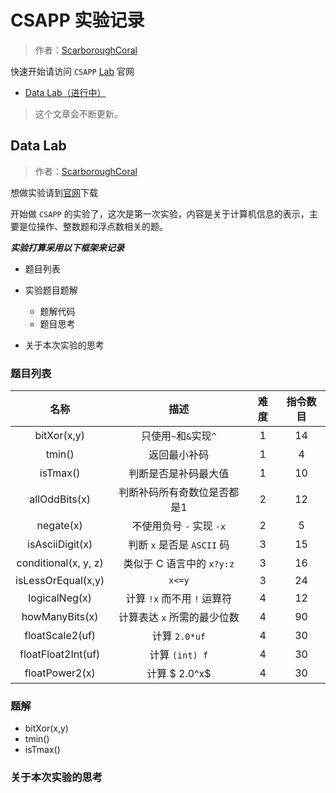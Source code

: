 # CSAPP 实验记录
> 作者：[ScarboroughCoral](https://github.com/ScarboroughCoral)


快速开始请访问 `CSAPP` [Lab](http://csapp.cs.cmu.edu/3e/labs.html) 官网



- [Data Lab（进行中）](csapp-datalab.md)

> 这个文章会不断更新。

## Data Lab

> 作者：[ScarboroughCoral](https://github.com/ScarboroughCoral)



想做实验请到[官网](http://csapp.cs.cmu.edu/3e/labs.html)下载

开始做 `CSAPP` 的实验了，这次是第一次实验，内容是关于计算机信息的表示，主要是位操作、整数题和浮点数相关的题。



***实验打算采用以下框架来记录***

- 题目列表

- 实验题目题解
  - 题解代码
  - 题目思考
- 关于本次实验的思考



### 题目列表

|         名称         |            描述             | 难度 | 指令数目 |
| :------------------: | :-------------------------: | :--: | :------: |
|     bitXor(x,y)      |    只使用`~`和`&`实现`^`    |  1   |    14    |
|        tmin()        |        返回最小补码         |  1   |    4     |
|       isTmax()       |    判断是否是补码最大值     |  1   |    10    |
|    allOddBits(x)     | 判断补码所有奇数位是否都是1 |  2   |    12    |
|      negate(x)       |  不使用负号 `-` 实现 `-x`   |  2   |    5     |
|   isAsciiDigit(x)    | 判断 `x` 是否是 `ASCII` 码  |  3   |    15    |
| conditional(x, y, z) |  类似于 C 语言中的 `x?y:z`  |  3   |    16    |
|  isLessOrEqual(x,y)  |           `x<=y`            |  3   |    24    |
|    logicalNeg(x)     | 计算 `!x` 而不用 `!` 运算符 |  4   |    12    |
|    howManyBits(x)    | 计算表达 `x` 所需的最少位数 |  4   |    90    |
|   floatScale2(uf)    |        计算 `2.0*uf`        |  4   |    30    |
|  floatFloat2Int(uf)  |       计算 `(int) f`        |  4   |    30    |
|    floatPower2(x)    |        计算 $ 2.0^x$        |  4   |    30    |

### 题解

- bitXor(x,y)
- tmin()
- isTmax()

### 关于本次实验的思考
